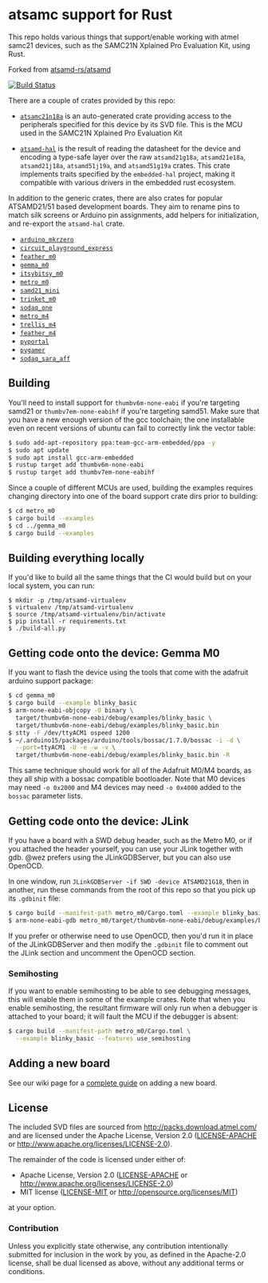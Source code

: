 # atsamc support for Rust

This repo holds various things that support/enable working with atmel samc21
devices, such as the SAMC21N Xplained Pro Evaluation Kit, using Rust.

Forked from [atsamd-rs/atsamd](https://github.com/atsamd-rs/atsamd)

[![Build Status](https://travis-ci.org/sordfish/atsamc.svg?branch=master)](https://travis-ci.org/sordfish/atsamc)

There are a couple of crates provided by this repo:

* [`atsamc21n18a`](https://docs.rs/atsamc21n18a/) is an
  auto-generated crate providing access to the peripherals
  specified for this device by its SVD file.  This is the MCU used in the SAMC21N Xplained Pro Evaluation Kit

* [`atsamd-hal`](https://docs.rs/atsamd_hal/) is the result
  of reading the datasheet for the device and encoding
  a type-safe layer over the raw `atsamd21g18a`, `atsamd21e18a`, `atsamd21j18a`, `atsamd51j19a`, and `atsamd51g19a` crates.  This crate
  implements traits specified by the `embedded-hal` project, making it compatible with
  various drivers in the embedded rust ecosystem.

In addition to the generic crates, there are also crates for popular ATSAMD21/51 based development boards. They aim to rename pins to match silk screens or Arduino pin assignments, add helpers for initialization, and re-export the `atsamd-hal` crate.

* [`arduino_mkrzero`](https://docs.rs/arduino_mkrzero/)
* [`circuit_playground_express`](https://docs.rs/circuit_playground_express/)
* [`feather_m0`](https://docs.rs/feather_m0/)
* [`gemma_m0`](https://docs.rs/gemma_m0/)
* [`itsybitsy_m0`](https://docs.rs/itsybitsy_m0/)
* [`metro_m0`](https://docs.rs/metro_m0/)
* [`samd21_mini`](https://docs.rs/samd21_mini/)
* [`trinket_m0`](https://docs.rs/trinket_m0/)
* [`sodaq_one`](https://docs.rs/sodaq_one/)
* [`metro_m4`](https://docs.rs/metro_m4/)
* [`trellis_m4`](https://docs.rs/trellis_m4/)
* [`feather_m4`](https://docs.rs/feather_m4/)
* [`pyportal`](https://docs.rs/pyportal/)
* [`pygamer`](https://docs.rs/pygamer/)
* [`sodaq_sara_aff`](https://docs.rs/sodaq_sara_aff/)

## Building

 You'll need to install support for
`thumbv6m-none-eabi` if you're targeting samd21 or `thumbv7em-none-eabihf` if you're targeting samd51.  Make sure that you have a new enough version of the
gcc toolchain; the one installable even on recent versions of ubuntu can
fail to correctly link the vector table:

```bash
$ sudo add-apt-repository ppa:team-gcc-arm-embedded/ppa -y
$ sudo apt update
$ sudo apt install gcc-arm-embedded
$ rustup target add thumbv6m-none-eabi
$ rustup target add thumbv7em-none-eabihf
```


Since a couple of different MCUs are used, building the examples requires changing
directory into one of the board support crate dirs prior to building:

```bash
$ cd metro_m0
$ cargo build --examples
$ cd ../gemma_m0
$ cargo build --examples
```

## Building everything locally

If you'd like to build all the same things that the CI would build but on
your local system, you can run:

```
$ mkdir -p /tmp/atsamd-virtualenv
$ virtualenv /tmp/atsamd-virtualenv
$ source /tmp/atsamd-virtualenv/bin/activate
$ pip install -r requirements.txt
$ ./build-all.py
```

## Getting code onto the device: Gemma M0

If you want to flash the device using the tools that come with the adafruit
arduino support package:

```bash
$ cd gemma_m0
$ cargo build --example blinky_basic
$ arm-none-eabi-objcopy -O binary \
  target/thumbv6m-none-eabi/debug/examples/blinky_basic \
  target/thumbv6m-none-eabi/debug/examples/blinky_basic.bin
$ stty -F /dev/ttyACM1 ospeed 1200
$ ~/.arduino15/packages/arduino/tools/bossac/1.7.0/bossac -i -d \
  --port=ttyACM1 -U -e -w -v \
  target/thumbv6m-none-eabi/debug/examples/blinky_basic.bin -R
```

This same technique should work for all of the Adafruit M0/M4 boards, as they
all ship with a bossac compatible bootloader. Note that M0 devices may need
`-o 0x2000` and M4 devices may need `-o 0x4000` added to the `bossac` parameter
lists.

## Getting code onto the device: JLink

If you have a board with a SWD debug header, such as the Metro M0, or if you attached
the header yourself, you can use your JLink together with gdb.  @wez prefers using
the JLinkGDBServer, but you can also use OpenOCD.

In one window, run `JLinkGDBServer -if SWD -device ATSAMD21G18`, then in another,
run these commands from the root of this repo so that you pick up its `.gdbinit`
file:

```bash
$ cargo build --manifest-path metro_m0/Cargo.toml --example blinky_basic
$ arm-none-eabi-gdb metro_m0/target/thumbv6m-none-eabi/debug/examples/blinky_basic
```

If you prefer or otherwise need to use OpenOCD, then you'd run it in place of
the JLinkGDBServer and then modify the `.gdbinit` file to comment out the JLink
section and uncomment the OpenOCD section.

### Semihosting

If you want to enable semihosting to be able to see debugging messages, this will
enable them in some of the example crates.  Note that when you enable semihosting,
the resultant firmware will only run when a debugger is attached to your board; it
will fault the MCU if the debugger is absent:

```bash
$ cargo build --manifest-path metro_m0/Cargo.toml \
  --example blinky_basic --features use_semihosting
```

## Adding a new board
See our wiki page for a [complete guide](https://github.com/atsamd-rs/atsamd/wiki/Adding-a-new-board) on adding a new board.

## License

The included SVD files are sourced from http://packs.download.atmel.com/ and
are licensed under the Apache License, Version 2.0 ([LICENSE-APACHE](LICENSE-APACHE) or
http://www.apache.org/licenses/LICENSE-2.0).

The remainder of the code is licensed under either of:

- Apache License, Version 2.0 ([LICENSE-APACHE](LICENSE-APACHE) or
  http://www.apache.org/licenses/LICENSE-2.0)
- MIT license ([LICENSE-MIT](LICENSE-MIT) or http://opensource.org/licenses/MIT)

at your option.

### Contribution

Unless you explicitly state otherwise, any contribution intentionally submitted for inclusion in the
work by you, as defined in the Apache-2.0 license, shall be dual licensed as above, without any
additional terms or conditions.
